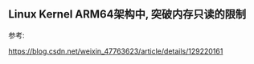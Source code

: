 ## Linux Kernel ARM64架构中, 突破内存只读的限制

参考:

https://blog.csdn.net/weixin_47763623/article/details/129220161



